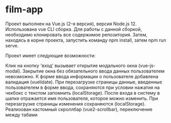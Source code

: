 # film-app

Проект выполнен на Vue.js (2-я версия), версия Node.js 12.
Использована vue CLI сборка.
Для работы с данной сборкой, необходимо клонировать все содержимое репозитория. Затем, находясь в корне проекта, запустить команду npm install,
затем npm run serve.

Проект имеет следующие возможности:

Клик на кнопку 'вход' вызывает открытие модального окна (vue-js-modal). Закрытие окна без обязательного ввода данных пользователем невозможно.
К форме ввода информации о пользователе добавлена валидация (vuelidate).
При перезагрузке страницы данные, введенные пользователем в форме ввода, сохраняются при условии нажатия на чекбокс с текстом запомнить (localStorage).
После входа в систему в шапке отражается имя пользователя, которое можно изменить. При перезагрузке страницы изменения сохраняются (localStorage).
Реализован кастомный скроллбар (vue2-scrollbar), переключение между табами
